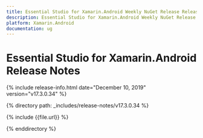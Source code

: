 ```yaml
---
title: Essential Studio for Xamarin.Android Weekly NuGet Release Release Notes  
description: Essential Studio for Xamarin.Android Weekly NuGet Release Release Notes  
platform: Xamarin.Android
documentation: ug
---
```


# Essential Studio for Xamarin.Android  Release Notes  

{% include release-info.html date="December 10, 2019"  version="v17.3.0.34" %} 


{% directory path: _includes/release-notes/v17.3.0.34 %}

{% include {{file.url}} %}

{% enddirectory %}